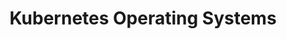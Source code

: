 ---
# General note: look at other episode files and follow the same format
# TODOs
# 1) Upload mp3 file to omnystudio
# 2) No episode number in the title; add ep number to the "Episode number" field
# 3) Keep it private, but set the date to publish (always on a Mon at 8:30AM)
# 4) Add episode to playlist; save
# 5) Fetch episode slug from Advanced settings > slug (note 1: it can be changed but never after the publish date; note 2: there should be no episode number in the slug)
# 6) Paste the slug into episode_id below
# 7) Commit and open a PR to get the remainder of the checklist 
episode_id: kubernetes-operating-systems 
episode_number: 20
title: Kubernetes Operating Systems
# "description" is a short version of the show notes:
description: 
# "notes" is the entire show notes:
notes: 
# Uncomment and add guests if any
# guests:
    # - name: 
    #   url: 
hosts: 
    - name: 
      url: 
points:
    - 
# Be sure to check the episode's hackmd for additional links:
links:
    - name:
      url: 
# Add only the YT id to the end of the URL below:
video: https://www.youtube.com/embed/
related: 
- 
- 
---